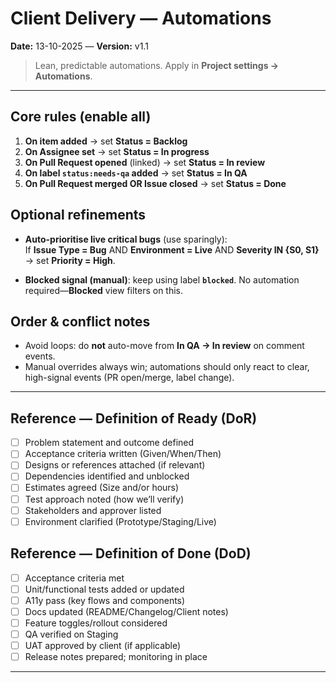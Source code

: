 # Client Delivery — Automations

**Date:** 13-10-2025 — **Version:** v1.1

> Lean, predictable automations. Apply in **Project settings → Automations**.

---

## Core rules (enable all)

1. **On item added** → set **Status = Backlog**
2. **On Assignee set** → set **Status = In progress**
3. **On Pull Request opened** (linked) → set **Status = In review**
4. **On label `status:needs-qa` added** → set **Status = In QA**
5. **On Pull Request merged OR Issue closed** → set **Status = Done**

## Optional refinements

- **Auto-prioritise live critical bugs** (use sparingly):  
  If **Issue Type = Bug** AND **Environment = Live** AND **Severity IN {S0, S1}** → set **Priority = High**.

- **Blocked signal (manual)**: keep using label **`blocked`**. No automation required—**Blocked** view filters on this.

## Order & conflict notes

- Avoid loops: do **not** auto-move from **In QA → In review** on comment events.  
- Manual overrides always win; automations should only react to clear, high-signal events (PR open/merge, label change).

---

## Reference — Definition of Ready (DoR)

- [ ] Problem statement and outcome defined  
- [ ] Acceptance criteria written (Given/When/Then)  
- [ ] Designs or references attached (if relevant)  
- [ ] Dependencies identified and unblocked  
- [ ] Estimates agreed (Size and/or hours)  
- [ ] Test approach noted (how we’ll verify)  
- [ ] Stakeholders and approver listed  
- [ ] Environment clarified (Prototype/Staging/Live)  

## Reference — Definition of Done (DoD)

- [ ] Acceptance criteria met  
- [ ] Unit/functional tests added or updated  
- [ ] A11y pass (key flows and components)  
- [ ] Docs updated (README/Changelog/Client notes)  
- [ ] Feature toggles/rollout considered  
- [ ] QA verified on Staging  
- [ ] UAT approved by client (if applicable)  
- [ ] Release notes prepared; monitoring in place  

---

